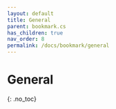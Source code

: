 ```yaml
---
layout: default
title: General
parent: bookmark.cs
has_children: true
nav_order: 8
permalink: /docs/bookmark/general
---
```


# General
{: .no_toc}
